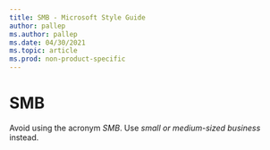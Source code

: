 ```yaml
---
title: SMB - Microsoft Style Guide
author: pallep
ms.author: pallep
ms.date: 04/30/2021
ms.topic: article
ms.prod: non-product-specific
---
```


# SMB

Avoid using the acronym *SMB*. Use *small or medium-sized business* instead.
